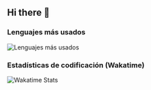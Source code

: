 ## Hi there 👋
### Lenguajes más usados
![Lenguajes más usados](https://github-readme-stats.vercel.app/api/top-langs/?username=Paola-CansecoPenagos&layout=compact&theme=radical)
### Estadísticas de codificación (Wakatime)
![Wakatime Stats](https://github-readme-stats.vercel.app/api/wakatime?username=Paola-CansecoPenagos)


<!--
**Paola-CansecoPenagos/Paola-CansecoPenagos** is a ✨ _special_ ✨ repository because its `README.md` (this file) appears on your GitHub profile.

Here are some ideas to get you started:

- 🔭 I’m currently working on ...
- 🌱 I’m currently learning ...
- 👯 I’m looking to collaborate on ...
- 🤔 I’m looking for help with ...
- 💬 Ask me about ...
- 📫 How to reach me: ...
- 😄 Pronouns: ...
- ⚡ Fun fact: ...
-->
